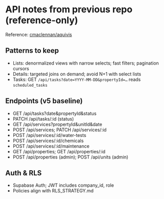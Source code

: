 # API notes from previous repo (reference-only)

Reference: [cmaclennan/aquivis](https://github.com/cmaclennan/aquivis.git)

## Patterns to keep
- Lists: denormalized views with narrow selects; fast filters; pagination cursors
- Details: targeted joins on demand; avoid N+1 with select lists
- Tasks: GET `/api/tasks?date=YYYY-MM-DD&propertyId=…` reads `scheduled_tasks`

## Endpoints (v5 baseline)
- GET /api/tasks?date&propertyId&status
- PATCH /api/tasks/:id (status)
- GET /api/services?propertyId&unitId&date
- POST /api/services; PATCH /api/services/:id
- POST /api/services/:id/water-tests
- POST /api/services/:id/chemicals
- POST /api/services/:id/maintenance
- GET /api/properties; GET /api/properties/:id
- POST /api/properties (admin); POST /api/units (admin)

## Auth & RLS
- Supabase Auth; JWT includes company_id, role
- Policies align with RLS_STRATEGY.md


